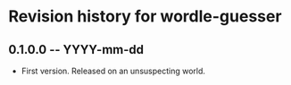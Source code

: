 # Revision history for wordle-guesser

## 0.1.0.0 -- YYYY-mm-dd

* First version. Released on an unsuspecting world.

